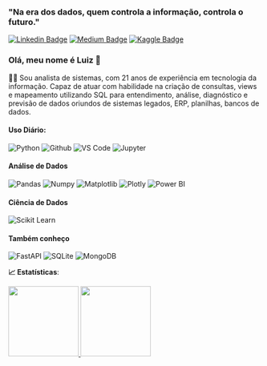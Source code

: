 
### "Na era dos dados, quem controla a informação, controla o futuro."
[![Linkedin Badge](https://img.shields.io/badge/-LinkedIn-blue?style=flat-square&logo=Linkedin&logoColor=white&link=https://www.linkedin.com/in/luizqueirozsouza//)](https://www.linkedin.com/in/luizqueirozsouza/)
[![Medium Badge](https://img.shields.io/badge/-Medium-black?style=flat-square&logo=Medium&logoColor=white&link=https://medium.com/@luizqueirozsouza)](https://medium.com/@luizqueirozsouza)
[![Kaggle Badge](https://img.shields.io/badge/-kaggle-blue?style=flat-square&logo=kaggle&logoColor=white&link=https://www.kaggle.com/luizqueirozsouza)](https://www.kaggle.com/luizqueirozsouza)

### Olá, meu nome é Luiz 👋

👨‍💼 Sou analista de sistemas, com 21 anos de experiência em tecnologia da informação. Capaz de atuar com
habilidade na criação de consultas, views e mapeamento utilizando SQL para entendimento, análise, diagnóstico e previsão de dados oriundos de sistemas legados, ERP, planilhas, bancos de dados.

#### Uso Diário:
 ![Python](https://img.shields.io/badge/-Python-black?style=flat-square&logo=Python)
 ![Github](https://img.shields.io/badge/-Github-black?style=flat-square&logo=Github)
 ![VS Code](https://img.shields.io/badge/-VS%20Code-black?style=flat-square&logo=visual-studio-code)
 ![Jupyter](https://img.shields.io/badge/-Jupyter-black?style=flat-square&logo=Jupyter)
  
#### Análise de Dados
 ![Pandas](https://img.shields.io/badge/-Pandas-black?style=flat-square&logo=Pandas)
 ![Numpy](https://img.shields.io/badge/-Numpy-black?style=flat-square&logo=Numpy)
 ![Matplotlib](https://img.shields.io/badge/Matplotlib-%23ffffff.svg?style=for-the-badge&logo=Matplotlib&logoColor=black)
 ![Plotly](https://img.shields.io/badge/-Plotly-black?style=flat-square&logo=Plotly)
 ![Power BI](https://img.shields.io/badge/-Power%20BI-black?style=plastic&logo=Power-BI)

#### Ciência de Dados
 ![Scikit Learn](https://img.shields.io/badge/-Scikit%20Learn-black?style=flat-square&logo=scikit-learn)
 
####  Também conheço
![FastAPI](https://img.shields.io/badge/FastAPI-005571?style=for-the-badge&logo=fastapi)
![SQLite](https://img.shields.io/badge/sqlite-%2307405e.svg?style=for-the-badge&logo=sqlite&logoColor=white)
![MongoDB](https://img.shields.io/badge/-MongoDB-black?style=plastic&logo=Mongodb)

<b> :chart_with_upwards_trend: Estatísticas</b>:

<a href="https://github.com/luizqueirozsouza">
  <img height="140em" src="https://github-readme-stats.vercel.app/api?username=luizqueirozsouza&show_icons=true&theme=dark&include_commits=true"/>
</a>

<a href="https://github.com/karinnecristina">
  <img height="140em" src="https://github-readme-stats.vercel.app/api/top-langs/?username=luizqueirozsouza&layout=compact&langs_count=8&theme=dark"/>
</a>
